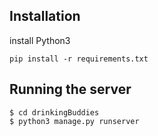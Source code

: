 ## Installation
install Python3

```
pip install -r requirements.txt
```

## Running the server
```
$ cd drinkingBuddies
$ python3 manage.py runserver
```